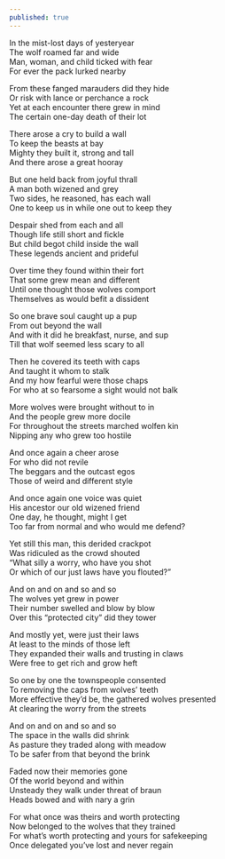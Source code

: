 ```yaml
---
published: true
---
```

In the mist-lost days of yesteryear  
The wolf roamed far and wide  
Man, woman, and child ticked with fear  
For ever the pack lurked nearby  
  
From these fanged marauders did they hide  
Or risk with lance or perchance a rock  
Yet at each encounter there grew in mind  
The certain one-day death of their lot  
  
There arose a cry to build a wall  
To keep the beasts at bay  
Mighty they built it, strong and tall  
And there arose a great hooray  
  
But one held back from joyful thrall  
A man both wizened and grey  
Two sides, he reasoned, has each wall  
One to keep us in while one out to keep they  
  
Despair shed from each and all  
Though life still short and fickle  
But child begot child inside the wall  
These legends ancient and prideful  
  
Over time they found within their fort  
That some grew mean and different  
Until one thought those wolves comport  
Themselves as would befit a dissident  
  
So one brave soul caught up a pup  
From out beyond the wall  
And with it did he breakfast, nurse, and sup  
Till that wolf seemed less scary to all  
  
Then he covered its teeth with caps  
And taught it whom to stalk  
And my how fearful were those chaps  
For who at so fearsome a sight would not balk  
  
More wolves were brought without to in  
And the people grew more docile  
For throughout the streets marched wolfen kin  
Nipping any who grew too hostile  
  
And once again a cheer arose  
For who did not revile  
The beggars and the outcast egos  
Those of weird and different style  
  
And once again one voice was quiet  
His ancestor our old wizened friend  
One day, he thought, might I get  
Too far from normal and who would me defend?  
  
Yet still this man, this derided crackpot  
Was ridiculed as the crowd shouted  
“What silly a worry, who have you shot  
Or which of our just laws have you flouted?”  
  
And on and on and so and so  
The wolves yet grew in power  
Their number swelled and blow by blow  
Over this “protected city” did they tower  
  
And mostly yet, were just their laws  
At least to the minds of those left  
They expanded their walls and trusting in claws  
Were free to get rich and grow heft  
  
So one by one the townspeople consented  
To removing the caps from wolves’ teeth  
More effective they’d be, the gathered wolves presented  
At clearing the worry from the streets  
  
And on and on and so and so  
The space in the walls did shrink  
As pasture they traded along with meadow  
To be safer from that beyond the brink  
  
Faded now their memories gone  
Of the world beyond and within  
Unsteady they walk under threat of braun  
Heads bowed and with nary a grin  
  
For what once was theirs and worth protecting  
Now belonged to the wolves that they trained  
For what’s worth protecting and yours for safekeeping  
Once delegated you’ve lost and never regain
